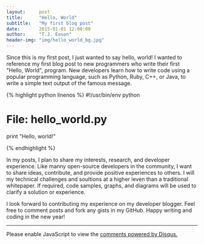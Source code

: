 ```yaml
---
layout:     post
title:      "Hello, World"
subtitle:   "My first blog post"
date:       2015-01-01 12:00:00
author:     "T.J. Eason"
header-img: "img/hello_world_bg.jpg"
---
```


<p>
  Since this is my first post, I just wanted to say hello, world! I wanted to reference my
  first blog post to new programmers who write their first "Hello, World", program. New developers
  learn how to write code using a popular programming language, such as Python, Ruby, C++, or Java,
  to write a simple text output of the famous message.
</p>

{% highlight python linenos %}
#!/usr/bin/env python

# File: hello_world.py

print "Hello, world!"

{% endhighlight %}

<p>
  In my posts, I plan to share my interests, research, and developer experience.  Like manny open-source
  developers in the community, I want to share ideas, contribute, and provide positive experiences to
  others. I will my technical challenges and soultions at a higher leven than a traditional whitepaper.
  If required, code samples, graphs, and diagrams will be used to clarify a solution or experience.
</p>

<p>
  I look forward to contributing my experience on my developer blogger. Feel free to comment posts and
  fork any gists in my GitHub.  Happy writing and coding in the new year!
</p>

<hr />

<div id="disqus_thread"></div>
<script type="text/javascript">
/* * * CONFIGURATION VARIABLES: EDIT BEFORE PASTING INTO YOUR WEBPAGE * * */
var disqus_shortname = 'tjeasongithubio'; // required: replace example with your forum shortname

/* * * DON'T EDIT BELOW THIS LINE * * */
(function() {
  var dsq = document.createElement('script'); dsq.type = 'text/javascript'; dsq.async = true;
  dsq.src = '//' + disqus_shortname + '.disqus.com/embed.js';
  (document.getElementsByTagName('head')[0] || document.getElementsByTagName('body')[0]).appendChild(dsq);
  })();
  </script>
  <noscript>Please enable JavaScript to view the <a href="http://disqus.com/?ref_noscript">comments powered by Disqus.</a></noscript>
  
